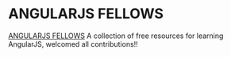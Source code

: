 ANGULARJS FELLOWS
===============


[ANGULARJS FELLOWS](http://tachun.github.io/angularjs-fellows/)
A collection of free resources for learning AngularJS, welcomed all contributions!!
